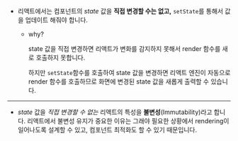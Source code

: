 - 리액트에서는 컴포넌트의 _state_ 값을 **직접 변경할 수는 없고,** `setState`를 통해서 값을 업데이트 해줘야 합니다.

  - why?

    state 값을 직접 변경하면 리액트가 변화를 감지하지 못해서 render 함수를 새로 호출하지 못합니다.

    하지만 `setState`함수를 호출하여 state 값을 변경하면 리액트 엔진이 자동으로 render 함수를 호출하므로 화면에 변경된 state 값을 새롭게 출력할 수 있습니다.

---

- _state_ 값을 _직접 변경할 수 없는_ 리액트의 특성을 **불변성**(Immutability)라고 합니다. 리액트에서 불변성 유지가 중요한 이유는 그래야 필요한 상황에서 rendering이 일어나도록 설계할 수 있고, 컴포넌트 최적화도 할 수 있기 때문입니다.
